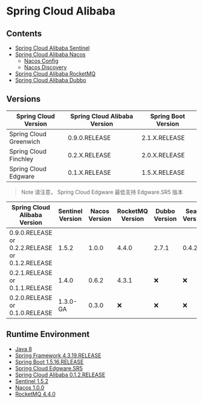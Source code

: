 # Spring Cloud Alibaba

## Contents
- [Spring Cloud Alibaba Sentinel](doc/SpringCloudAlibabaSentinel.md)
- [Spring Cloud Alibaba Nacos](doc/SpringCloudAlibabaNacos.md)
    - [Nacos Config](doc/SpringCloudAlibabaNacos.md#nacos-config)
    - [Nacos Discovery](doc/SpringCloudAlibabaNacos.md#nacos-discovery)
- [Spring Cloud Alibaba RocketMQ](doc/SpringCloudAlibabaRocketMQ.md)
- [Spring Cloud Alibaba Dubbo](doc/SpringCloudAlibabaDubbo.md)

## Versions
Spring Cloud Version | Spring Cloud Alibaba Version | Spring Boot Version
---|---|---
Spring Cloud Greenwich | 0.9.0.RELEASE | 2.1.X.RELEASE
Spring Cloud Finchley | 0.2.X.RELEASE | 2.0.X.RELEASE
Spring Cloud Edgware | 0.1.X.RELEASE | 1.5.X.RELEASE

>Note 请注意， Spring Cloud Edgware 最低支持 Edgware.SR5 版本

Spring Cloud Alibaba Version | Sentinel Version | Nacos Version | RocketMQ Version | Dubbo Version | Seata Version
---|---|---|---|---|---
0.9.0.RELEASE or 0.2.2.RELEASE or 0.1.2.RELEASE | 1.5.2 | 1.0.0 | 4.4.0 | 2.7.1 | 0.4.2
0.2.1.RELEASE or 0.1.1.RELEASE | 1.4.0 | 0.6.2 | 4.3.1 | ❌ | ❌
0.2.0.RELEASE or 0.1.0.RELEASE | 1.3.0-GA | 0.3.0 | ❌ | ❌ | ❌

## Runtime Environment
- [Java 8](http://www.oracle.com/technetwork/java/javase/downloads/jdk8-downloads-2133151.html)
- [Spring Framework 4.3.19.RELEASE](http://projects.spring.io/spring-framework)
- [Spring Boot 1.5.16.RELEASE](https://projects.spring.io/spring-boot)
- [Spring Cloud Edgware.SR5](https://spring.io/projects/spring-cloud)
- [Spring Cloud Alibaba 0.1.2.RELEASE](https://github.com/spring-cloud-incubator/spring-cloud-alibaba/tree/1.x)
- [Sentinel 1.5.2](https://github.com/alibaba/Sentinel/tree/release-1.5)
- [Nacos 1.0.0](https://github.com/alibaba/Nacos)
- [RocketMQ 4.4.0](https://github.com/apache/rocketmq/)